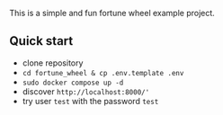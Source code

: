This is a simple and fun fortune wheel example project.

## Quick start

* clone repository
* `cd fortune_wheel & cp .env.template .env`
* `sudo docker compose up -d`
* discover `http://localhost:8000/'`
* try user `test` with the password `test`